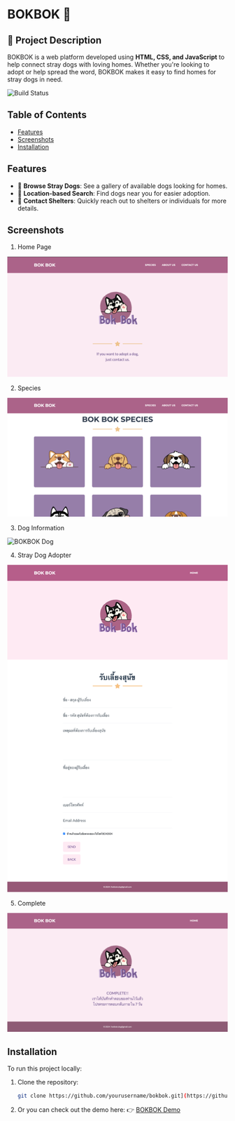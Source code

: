 # BOKBOK 🐾

## 📝 Project Description
BOKBOK is a web platform developed using **HTML, CSS, and JavaScript** to help connect stray dogs with loving homes. Whether you're looking to adopt or help spread the word, BOKBOK makes it easy to find homes for stray dogs in need.

![Build Status](https://img.shields.io/badge/build-Complete-brightgreen)

## Table of Contents
- [Features](#features)
- [Screenshots](#screenshots)
- [Installation](#installation)

## Features
- 🐶 **Browse Stray Dogs**: See a gallery of available dogs looking for homes.
- 📍 **Location-based Search**: Find dogs near you for easier adoption.
- 💬 **Contact Shelters**: Quickly reach out to shelters or individuals for more details.

## Screenshots
1. Home Page

![BOKBOK Home](https://github.com/SetthananP/BOKBOK/blob/main/imagesREADME/bokbokhome.png?raw=true)

2. Species

![BOKBOK Species](https://github.com/SetthananP/BOKBOK/blob/main/imagesREADME/bokbokspecies.png?raw=true)

3. Dog Information

![BOKBOK Dog](https://github.com/SetthananP/BOKBOK/blob/main/imagesREADME/bokbokdog.png?raw=true)

4. Stray Dog Adopter
   
![BOKBOK Adopter](https://github.com/SetthananP/BOKBOK/blob/main/imagesREADME/bokbokinformation.png?raw=true)

5. Complete
   
![BOKBOK Adopter](https://github.com/SetthananP/BOKBOK/blob/main/imagesREADME/bokbokcomplete.png?raw=true)
   

## Installation
To run this project locally:

1. Clone the repository:
   ```bash
   git clone https://github.com/yourusername/bokbok.git](https://github.com/SetthananP/BOKBOK.git
   
2. Or you can check out the demo here:
👉 <a href="https://bokbok-official.onrender.com/" target="_blank">BOKBOK Demo</a>
